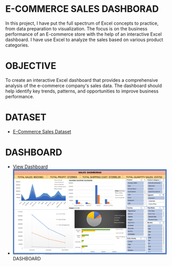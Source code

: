 # E-COMMERCE SALES DASHBORAD
 In this project, I have put the full spectrum of Excel concepts to practice, from data preparation to visualization. The focus is on the business performance of an E-commerce store with the help 
 of an interactive Excel dashboard. I have use Excel to analyze the sales based on various product categories.

# OBJECTIVE
 To create an interactive Excel dashboard that provides a comprehensive analysis of the e-commerce company's sales data. The dashboard should help identify key trends, patterns, and opportunities to improve business 
 performance.

# DATASET
- <a href="https://github.com/yashvi136/excel-project/blob/main/E-Commerce%20Dashboard.xlsx"> E-Commerce Sales Dataset </a>

# DASHBOARD
- <a href="https://github.com/yashvi136/excel-project/blob/main/E-Commerce%20Dashboard.xlsx"> View Dashboard </a>
- <img src="https://github.com/yashvi136/excel-project/blob/main/SALES_DASHBOARD.png"> DASHBOARD </img>
